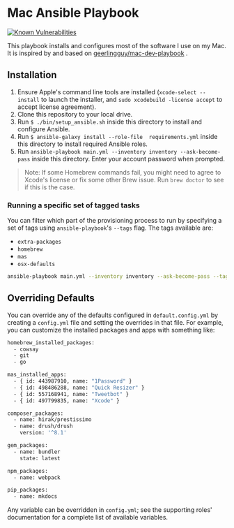 # Mac Ansible Playbook

[![Known Vulnerabilities](https://snyk.io/test/github/proinsias/mac-playbook/badge.svg?targetFile=Gemfile.lock)](https://snyk.io/test/github/proinsias/mac-playbook?targetFile=Gemfile.lock)

This playbook installs and configures most of the software I use on my Mac.
It is inspired by and based on
[geerlingguy/mac-dev-playbook](https://github.com/geerlingguy/mac-dev-playbook/)
.

## Installation

1. Ensure Apple's command line tools are installed (`xcode-select --install`
   to launch the installer, and `sudo xcodebuild -license accept` to accept license agreement).
2. Clone this repository to your local drive.
3. Run `$ ./bin/setup_ansible.sh` inside this directory to install and configure Ansible.
4. Run `$ ansible-galaxy install --role-file  requirements.yml` inside this directory
   to install required Ansible roles.
5. Run `ansible-playbook main.yml --inventory inventory --ask-become-pass` inside this directory.
   Enter your account password when prompted.

> Note: If some Homebrew commands fail,
> you might need to agree to Xcode's license or fix some other Brew issue.
> Run `brew doctor` to see if this is the case.

### Running a specific set of tagged tasks

You can filter which part of the provisioning process to run
by specifying a set of tags using `ansible-playbook`'s `--tags` flag.
The tags available are:

* `extra-packages`
* `homebrew`
* `mas`
* `osx-defaults`

```bash
ansible-playbook main.yml --inventory inventory --ask-become-pass --tags "homebrew,mas"
```

## Overriding Defaults

You can override any of the defaults configured in `default.config.yml`
by creating a `config.yml` file and setting the overrides in that file.
For example, you can customize the installed packages and apps with something like:

```bash
homebrew_installed_packages:
  - cowsay
  - git
  - go

mas_installed_apps:
  - { id: 443987910, name: "1Password" }
  - { id: 498486288, name: "Quick Resizer" }
  - { id: 557168941, name: "Tweetbot" }
  - { id: 497799835, name: "Xcode" }

composer_packages:
  - name: hirak/prestissimo
  - name: drush/drush
    version: '^8.1'

gem_packages:
  - name: bundler
    state: latest

npm_packages:
  - name: webpack

pip_packages:
  - name: mkdocs
```

Any variable can be overridden in `config.yml`;
see the supporting roles' documentation for a complete list of available variables.

<!--

## Testing the Playbook

I use a [Mac OS X VirtualBox VM](https://github.com/AlexanderWillner/runMacOSinVirtualBox)
to test changes locally, and this project is
[continuously tested on Travis CI's macOS infrastructure](https://travis-ci.com/proinsias/mac-playbook).

-->

<!--
[![Build
Status](https://travis-ci.org/proinsias/mac-playbook.svg?branch=master)](https://travis-ci.com/proinsias/mac-playbook)
-->

<!--

FIXME:

* Setup github actions to install via ubuntu.
* Setup local VM to test
* Confirm above installation steps.
* Update list of tags.
* Try `--check` (with `--diff`?) to just report differences.
* https://github.com/ansible/ansible-modules-core/issues/960
* ansible-playbook site.yml --forks 10 --ask-become-pass --check
* Executing one role - https://stackoverflow.com/a/38384205

-->
